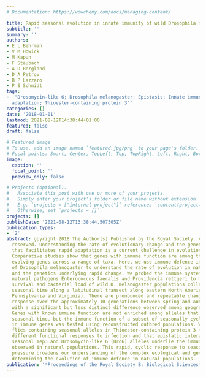 ```yaml
---
# Documentation: https://wowchemy.com/docs/managing-content/

title: Rapid seasonal evolution in innate immunity of wild Drosophila melanogaster
subtitle: ''
summary: ''
authors:
- E L Behrman
- V M Howick
- M Kapun
- F Staubach
- A O Bergland
- D A Petrov
- B P Lazzaro
- P S Schmidt
tags:
- '"Drosomycin-like 6; Drosophila melanogaster; Epistasis; Innate immunity; Rapid
  adaptation; Thioester-containing protein 3"'
categories: []
date: '2018-01-01'
lastmod: 2021-08-12T14:38:44+01:00
featured: false
draft: false

# Featured image
# To use, add an image named `featured.jpg/png` to your page's folder.
# Focal points: Smart, Center, TopLeft, Top, TopRight, Left, Right, BottomLeft, Bottom, BottomRight.
image:
  caption: ''
  focal_point: ''
  preview_only: false

# Projects (optional).
#   Associate this post with one or more of your projects.
#   Simply enter your project's folder or file name without extension.
#   E.g. `projects = ["internal-project"]` references `content/project/deep-learning/index.md`.
#   Otherwise, set `projects = []`.
projects: []
publishDate: '2021-08-12T13:38:44.507505Z'
publication_types:
- '2'
abstract: o̧pyright 2018 The Author(s) Published by the Royal Society. All rights
  reserved. Understanding the rate of evolutionary change and the genetic architecture
  that facilitates rapid adaptation is a current challenge in evolutionary biology.
  Comparative studies show that genes with immune function are among the most rapidly
  evolving genes across a range of taxa. Here, we use immune defence in natural populations
  of Drosophila melanogaster to understand the rate of evolution in natural populations
  and the genetics underlying rapid change. We probed the immune system using the
  natural pathogens Enterococcus faecalis and Providencia rettgeri to measure post-infection
  survival and bacterial load of wild D. melanogaster populations collected across
  seasonal time along a latitudinal transect along eastern North America (Massachusetts,
  Pennsylvania and Virginia). There are pronounced and repeatable changes in the immune
  response over the approximately 10 generations between spring and autumn collections,
  with a significant but less distinct difference observed among geographical locations.
  Genes with known immune function are not enriched among alleles that cycle with
  seasonal time, but the immune function of a subset of seasonally cycling alleles
  in immune genes was tested using reconstructed outbred populations. We find that
  flies containing seasonal alleles in Thioester-containing protein 3 (Tep3) have
  different functional responses to infection and that epistatic interactions among
  seasonal Tep3 and Drosomycin-like 6 (Dro6) alleles underlie the immune phenotypes
  observed in natural populations. This rapid, cyclic response to seasonal environmental
  pressure broadens our understanding of the complex ecological and genetic interactions
  determining the evolution of immune defence in natural populations.
publication: '*Proceedings of the Royal Society B: Biological Sciences*'
---
```

